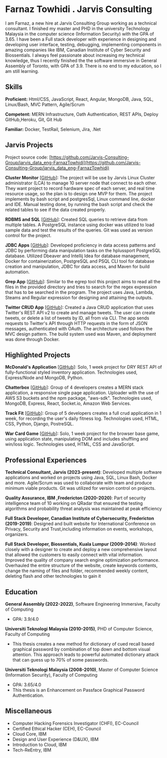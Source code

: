 # Farnaz Towhidi . Jarvis Consulting

I am Farnaz, a new hire at Jarvis Consulting Group working as a technical consultant. I finished my master and PHD in the university Technology Malaysia in the computer science (Information Security) with the GPA of 3.65. I have been a Full stack developer with experience in designing and developing user interface, testing, debugging, implementing components in amazing companies like IBM, Canadian Institute of Cyber Security and Biossentials. I always feel passionate about increasing  my technical knowledge, thus I recently finished the the software immersive in General Assembly of Toronto, with GPA of 3.9. There is no end to my education, so I am still learning.

## Skills

**Proficient:** Html/CSS, JavaScript, React, Angular, MongoDB, Java, SQL, Linux/Bash, MVC Pattern, Agile/Scrum

**Competent:** MERN Infrastructure, Oath Authentication, REST APIs, Deploy GitHub,Heroku, Git, Git Hub

**Familiar:** Docker, TestRail, Selenium, Jira, .Net

## Jarvis Projects

Project source code: [https://github.com/Jarvis-Consulting-Group/jarvis_data_eng-FarnazTowhidi](https://github.com/Jarvis-Consulting-Group/jarvis_data_eng-FarnazTowhidi)


**Cluster Monitor** [[GitHub](https://github.com/Jarvis-Consulting-Group/jarvis_data_eng-FarnazTowhidi/tree/masterhttps://github.com/Jarvis-Consulting-Group/jarvis_data_eng-FarnazTowhidi/tree/develop/linux_sql)]: The project will be use by Jarvis Linux Cluster administrator (LCA) to manage 10 server node that connect to each other. They want project to record hardware spec of each server, and real time resource usage, so the plan is to design one MVP for them. The project implements by bash script and postgresSql, Linux command line, docker and  IDE. Manual testing done, by running the bash script and check the related tables to see if the data created properly.

**RDBMS and SQL** [[GitHub](https://github.com/Jarvis-Consulting-Group/jarvis_data_eng-FarnazTowhidi/tree/master/linux_sql/sql)]: Created SQL queries to retrieve data from multiple tables. A PostgreSQL instance using docker was utilized to load sample data and test the results of the queries. Git was used as version control for the project.

**JDBC Apps** [[GitHub](https://github.com/Jarvis-Consulting-Group/jarvis_data_eng-FarnazTowhidi/tree/master/core_java/jdbc)]: Developed proficiency in data access patterns and JDBC by performing data manipulation tasks on the hplussport PostgreSQL database. Utilized Dbeaver and Intellij Idea for database management, Docker for containerization, PostgreSQL and PSQL CLI tool for database creation and manipulation, JDBC for data access, and Maven for build automation.

**Grep App** [[GitHub](https://github.com/Jarvis-Consulting-Group/jarvis_data_eng-FarnazTowhidi/tree/master/core_java/grep)]: Similar to the egrep tool this project aims to read all the files in the provided directory and tries to search for the regex expression that has to be searched in the program. The project uses Java, Lambda, Steams and Regular expression for designing and attaining the outputs.

**Twitter CRUD App** [[GitHub](https://github.com/Jarvis-Consulting-Group/jarvis_data_eng-FarnazTowhidi/tree/master/core_java/twitter)]: Created a Java CRUD application that uses Twitter's REST API v2 to create and manage tweets. The user can create tweets, or delete a list of tweets by ID, all from via CLI. The app sends requests to Twitter's API through HTTP requests in the form of JSON messages, authenticated with OAuth. The architecture used follows the MVC design pattern. The build system used was Maven, and deployment was done through Docker.


## Highlighted Projects
**McDonald's Application** [[GitHub](https://github.com/FarnazTowhidi/macDonald)]: Solo, 1 week project for DRY REST API of fully-functional styled inventory application. Technologies used, Express/Node and MongoDB, Python.

**Chatterbox** [[GitHub](https://github.com/FarnazTowhidi/mern-project)]: Group of 4 developers creates a MERN stack application, a responsive single page application. Uploader with the use of AWS S3 buckets and the npm package, "aws-sdk". Technologies used, MongoDB, Express, React, Socket.io, Amazon Web Services.

**Track Fit** [[GitHub](https://github.com/aerlikh17/track-fit-app)]: Group of 5 developers creates a full crud application in 1 week, for recording the user's daily fitness log. Technologies used, HTML, CSS, Python, Django, PostreSQL.

**War Card Game** [[GitHub](https://github.com/FarnazTowhidi/warCardGame)]: Solo, 1 week project for the browser base game, using application state, manipulating DOM and includes shuffling and win/loss logic. Technologies used, HTML, CSS and JavaScript.


## Professional Experiences

**Technical Consultant, Jarvis (2023-present)**: Developed multiple software applications and worked on projects using Java, SQL, Linux Bash, Docker and more. Agile/Scrum was used to collaborate with team and produce minimum viable products. Git was utilized for version control on projects.

**Quality Assurance, IBM ,Fredericton (2020-2020)**: Part of security intelligence team of 10 working on QRadar that ensured the testing algorithms and probability threat analysis was maintained at peak efficiency

**Full Stack Developer, Canadian Institute of Cybersecurity, Fredericton (2019-2019)**: Designed and built website for International Conference on Privacy, Security and Trust,including information on events, workshops, organizers.

**Full Stack Developer, Biossentials, Kuala Lumpur (2009-2014)**: Worked closely with a designer to create and deploy a new comprehensive layout that allowed the customers to easily connect with vital information. Improved the quality of company search engine optimization performance. Overhauled the entire structure of the website, create keywords contents, change the naming of files and folder, recommended weekly content, deleting flash and other technologies to gain it


## Education
**General Assembly (2022-2022)**, Software Engineering Immersive, Faculty of Computing
- GPA: 3.9/4.0

**Universiti Teknologi Malaysia (2010-2015)**, PHD of Computer Science, Faculty of Computing
- This thesis creates a new method for dictionary of cued recall based graphical password by combination of top down and bottom visual attention. This approach leads to powerful automated dictionary attack that can guess up to 70% of some passwords.

**Universiti Teknologi Malaysia (2008-2010)**, Master of Computer Science (Information Security), Faculty of Computing
- GPA: 3.65/4.0
- This thesis is an Enhancement on Passface Graphical Password Authentication.


## Miscellaneous
- Computer Hacking Forensics Investigator (CHFI), EC-Council
- Certified Ethical Hacker (CEH), EC-Council
- Cloud Core, IBM
- Design and User Experience (D&UX), IBM
- Introduction to Cloud, IBM
- Tech-ReEntry, IBM